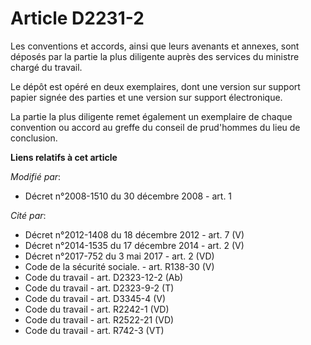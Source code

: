 # Article D2231-2

Les conventions et accords, ainsi que leurs avenants et annexes, sont déposés par la partie la plus diligente auprès des
services du ministre chargé du travail. 

Le dépôt est opéré en deux exemplaires, dont une version sur support papier signée des parties et une version sur support
électronique.

La partie la plus diligente remet également un exemplaire de chaque convention ou accord au greffe du conseil de prud'hommes
du lieu de conclusion.

**Liens relatifs à cet article**

_Modifié par_:

  - Décret n°2008-1510 du 30 décembre 2008 - art. 1

_Cité par_:

  - Décret n°2012-1408 du 18 décembre 2012 - art. 7 (V)
  - Décret n°2014-1535 du 17 décembre 2014 - art. 2 (V)
  - Décret n°2017-752 du 3 mai 2017 - art. 2 (VD)
  - Code de la sécurité sociale. - art. R138-30 (V)
  - Code du travail - art. D2323-12-2 (Ab)
  - Code du travail - art. D2323-9-2 (T)
  - Code du travail - art. D3345-4 (V)
  - Code du travail - art. R2242-1 (VD)
  - Code du travail - art. R2522-21 (VD)
  - Code du travail - art. R742-3 (VT)
